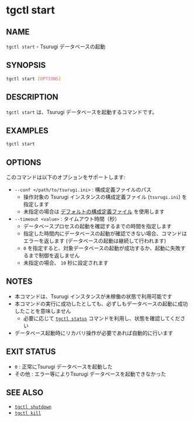 # tgctl start

## NAME

`tgctl start` - Tsurugi データベースの起動

## SYNOPSIS

```sh
tgctl start [OPTIONS]
```

## DESCRIPTION

`tgctl start` は、Tsurugi データベースを起動するコマンドです。

## EXAMPLES

```sh
tgctl start
```

## OPTIONS

このコマンドは以下のオプションをサポートします:

* `--conf </path/to/tsurugi.ini>` : 構成定義ファイルのパス
  * 操作対象の Tsurugi インスタンスの構成定義ファイル (`tsurugi.ini`) を指定します
  * 未指定の場合は [デフォルトの構成定義ファイル](./tgctl_ja.md#構成定義ファイル) を使用します
* `--timeout <value>` : タイムアウト時間（秒）
  * データベースプロセスの起動を確認するまでの時間を指定します
  * 指定した時間内にデータベースの起動が確認できない場合、コマンドはエラーを返します (データベースの起動は継続して行われます)
  * `0` を指定すると、対象データベースの起動が成功するか、起動に失敗するまで制御を返しません
  * 未指定の場合、 `10` 秒に設定されます

<!--
-  [--recovery|--no-recovery]は未実装
-->

## NOTES

* 本コマンドは、Tsurugi インスタンスが未稼働の状態で利用可能です
* 本コマンドの実行に成功したとしても、必ずしもデータベースの起動に成功したことを意味しません
  * 必要に応じて [`tgctl status`](./tgctl-status_ja.md) コマンドを利用し、状態を確認してください
* データベース起動時にリカバリ操作が必要であれば自動的に行います

## EXIT STATUS

* `0` : 正常にTsurugi データベースを起動した
* その他 : エラー等によりTsurugi データベースを起動できなかった

## SEE ALSO

* [`tgctl shutdown`](./tgctl-shutdown_ja.md)
* [`tgctl kill`](./tgctl-kill_ja.md)

